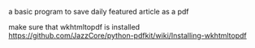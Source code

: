  a basic program to save daily featured article as a pdf

 make sure that wkhtmltopdf is installed
 https://github.com/JazzCore/python-pdfkit/wiki/Installing-wkhtmltopdf